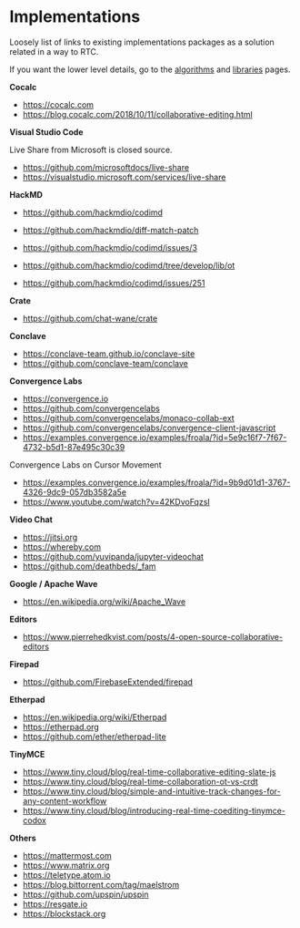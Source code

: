 # Implementations

Loosely list of links to existing implementations packages as a solution
related in a way to RTC.

If you want the lower level details, go to the [algorithms](algorithms.md)
and [libraries](libraries.md) pages.

**Cocalc**

- <https://cocalc.com>
- <https://blog.cocalc.com/2018/10/11/collaborative-editing.html>

**Visual Studio Code**

Live Share from Microsoft is closed source.

- <https://github.com/microsoftdocs/live-share>
- <https://visualstudio.microsoft.com/services/live-share>

**HackMD**

- <https://github.com/hackmdio/codimd>
- <https://github.com/hackmdio/diff-match-patch>

- <https://github.com/hackmdio/codimd/issues/3>
- <https://github.com/hackmdio/codimd/tree/develop/lib/ot>

- <https://github.com/hackmdio/codimd/issues/251>

**Crate**

- <https://github.com/chat-wane/crate>

**Conclave**

- <https://conclave-team.github.io/conclave-site>
- <https://github.com/conclave-team/conclave>

**Convergence Labs**

- <https://convergence.io>
- <https://github.com/convergencelabs>
- <https://github.com/convergencelabs/monaco-collab-ext>
- <https://github.com/convergencelabs/convergence-client-javascript>
- <https://examples.convergence.io/examples/froala/?id=5e9c16f7-7f67-4732-b5d1-87e495c30c39>

Convergence Labs on Cursor Movement

- https://examples.convergence.io/examples/froala/?id=9b9d01d1-3767-4326-9dc9-057db3582a5e
- https://www.youtube.com/watch?v=42KDvoFqzsI

**Video Chat**

- <https://jitsi.org>
- <https://whereby.com>
- <https://github.com/yuvipanda/jupyter-videochat>
- <https://github.com/deathbeds/_fam>

**Google / Apache Wave**

- <https://en.wikipedia.org/wiki/Apache_Wave>

**Editors**

- <https://www.pierrehedkvist.com/posts/4-open-source-collaborative-editors>

**Firepad**

- <https://github.com/FirebaseExtended/firepad>

**Etherpad**

- <https://en.wikipedia.org/wiki/Etherpad>
- <https://etherpad.org>
- <https://github.com/ether/etherpad-lite>

**TinyMCE**

- <https://www.tiny.cloud/blog/real-time-collaborative-editing-slate-js>
- <https://www.tiny.cloud/blog/real-time-collaboration-ot-vs-crdt>
- <https://www.tiny.cloud/blog/simple-and-intuitive-track-changes-for-any-content-workflow>
- <https://www.tiny.cloud/blog/introducing-real-time-coediting-tinymce-codox>

**Others**

- <https://mattermost.com>
- <https://www.matrix.org>
- <https://teletype.atom.io>
- <https://blog.bittorrent.com/tag/maelstrom>
- <https://github.com/upspin/upspin>
- <https://resgate.io>
- <https://blockstack.org>
